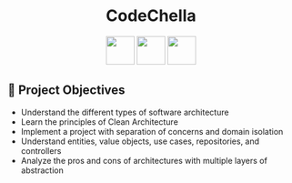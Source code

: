 <div align="center">
   <h1 align="center"><b>CodeChella</b></h1>
   <p align="center">
      <link rel="stylesheet" href="https://cdn.jsdelivr.net/gh/devicons/devicon@latest/devicon.min.css">
      <img src="https://cdn.jsdelivr.net/gh/devicons/devicon@latest/icons/java/java-original.svg" width="50" height="50"/>
      <img src="https://cdn.jsdelivr.net/gh/devicons/devicon@latest/icons/spring/spring-original.svg" width="50" height="50"/>
      <img src="https://cdn.jsdelivr.net/gh/devicons/devicon@latest/icons/postgresql/postgresql-original.svg" width="50" height="50"/>

   </p>
</div>

## 🔨 Project Objectives

- Understand the different types of software architecture
- Learn the principles of Clean Architecture
- Implement a project with separation of concerns and domain isolation
- Understand entities, value objects, use cases, repositories, and controllers
- Analyze the pros and cons of architectures with multiple layers of abstraction
